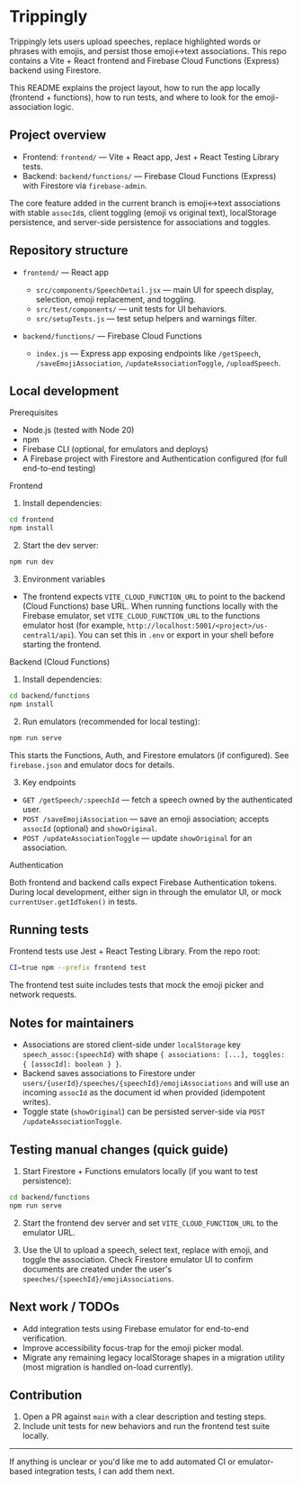 # Trippingly

Trippingly lets users upload speeches, replace highlighted words or phrases with emojis, and persist those emoji↔text associations. This repo contains a Vite + React frontend and Firebase Cloud Functions (Express) backend using Firestore.

This README explains the project layout, how to run the app locally (frontend + functions), how to run tests, and where to look for the emoji-association logic.

## Project overview

- Frontend: `frontend/` — Vite + React app, Jest + React Testing Library tests.
- Backend: `backend/functions/` — Firebase Cloud Functions (Express) with Firestore via `firebase-admin`.

The core feature added in the current branch is emoji↔text associations with stable `assocId`s, client toggling (emoji vs original text), localStorage persistence, and server-side persistence for associations and toggles.

## Repository structure

- `frontend/` — React app
  - `src/components/SpeechDetail.jsx` — main UI for speech display, selection, emoji replacement, and toggling.
  - `src/test/components/` — unit tests for UI behaviors.
  - `src/setupTests.js` — test setup helpers and warnings filter.

- `backend/functions/` — Firebase Cloud Functions
  - `index.js` — Express app exposing endpoints like `/getSpeech`, `/saveEmojiAssociation`, `/updateAssociationToggle`, `/uploadSpeech`.

## Local development

Prerequisites
- Node.js (tested with Node 20)
- npm
- Firebase CLI (optional, for emulators and deploys)
- A Firebase project with Firestore and Authentication configured (for full end-to-end testing)

Frontend

1. Install dependencies:

```bash
cd frontend
npm install
```

2. Start the dev server:

```bash
npm run dev
```

3. Environment variables

- The frontend expects `VITE_CLOUD_FUNCTION_URL` to point to the backend (Cloud Functions) base URL. When running functions locally with the Firebase emulator, set `VITE_CLOUD_FUNCTION_URL` to the functions emulator host (for example, `http://localhost:5001/<project>/us-central1/api`). You can set this in `.env` or export in your shell before starting the frontend.

Backend (Cloud Functions)

1. Install dependencies:

```bash
cd backend/functions
npm install
```

2. Run emulators (recommended for local testing):

```bash
npm run serve
```

This starts the Functions, Auth, and Firestore emulators (if configured). See `firebase.json` and emulator docs for details.

3. Key endpoints

- `GET /getSpeech/:speechId` — fetch a speech owned by the authenticated user.
- `POST /saveEmojiAssociation` — save an emoji association; accepts `assocId` (optional) and `showOriginal`.
- `POST /updateAssociationToggle` — update `showOriginal` for an association.

Authentication

Both frontend and backend calls expect Firebase Authentication tokens. During local development, either sign in through the emulator UI, or mock `currentUser.getIdToken()` in tests.

## Running tests

Frontend tests use Jest + React Testing Library. From the repo root:

```bash
CI=true npm --prefix frontend test
```

The frontend test suite includes tests that mock the emoji picker and network requests.

## Notes for maintainers

- Associations are stored client-side under `localStorage` key `speech_assoc:{speechId}` with shape `{ associations: [...], toggles: { [assocId]: boolean } }`.
- Backend saves associations to Firestore under `users/{userId}/speeches/{speechId}/emojiAssociations` and will use an incoming `assocId` as the document id when provided (idempotent writes).
- Toggle state (`showOriginal`) can be persisted server-side via `POST /updateAssociationToggle`.

## Testing manual changes (quick guide)

1. Start Firestore + Functions emulators locally (if you want to test persistence):

```bash
cd backend/functions
npm run serve
```

2. Start the frontend dev server and set `VITE_CLOUD_FUNCTION_URL` to the emulator URL.

3. Use the UI to upload a speech, select text, replace with emoji, and toggle the association. Check Firestore emulator UI to confirm documents are created under the user's `speeches/{speechId}/emojiAssociations`.

## Next work / TODOs

- Add integration tests using Firebase emulator for end-to-end verification.
- Improve accessibility focus-trap for the emoji picker modal.
- Migrate any remaining legacy localStorage shapes in a migration utility (most migration is handled on-load currently).

## Contribution

1. Open a PR against `main` with a clear description and testing steps.
2. Include unit tests for new behaviors and run the frontend test suite locally.

---
If anything is unclear or you'd like me to add automated CI or emulator-based integration tests, I can add them next.
